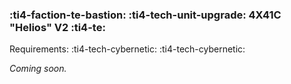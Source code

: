 ### :ti4-faction-te-bastion: :ti4-tech-unit-upgrade:  **4X41C "Helios" V2** :ti4-te:

Requirements: :ti4-tech-cybernetic: :ti4-tech-cybernetic:

_Coming soon._

